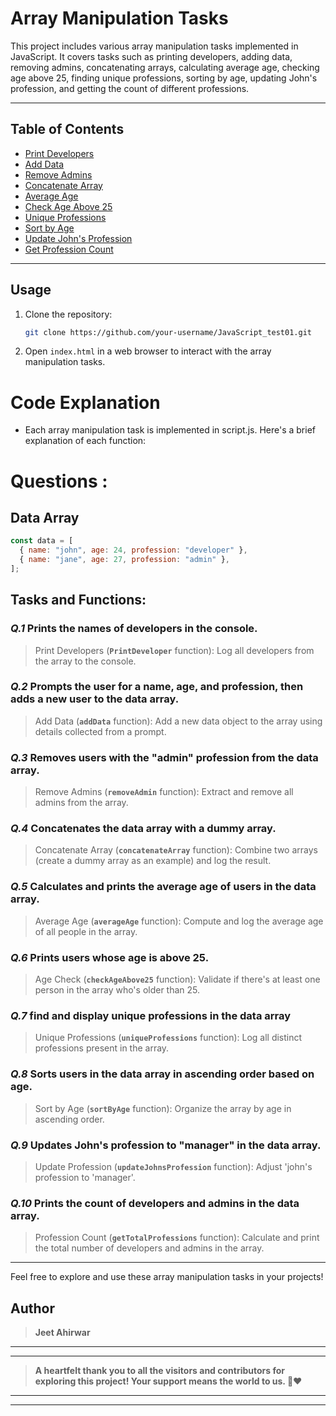 # Array Manipulation Tasks

This project includes various array manipulation tasks implemented in JavaScript. It covers tasks such as printing developers, adding data, removing admins, concatenating arrays, calculating average age, checking age above 25, finding unique professions, sorting by age, updating John's profession, and getting the count of different professions.

---
 
## Table of Contents

- [Print Developers](#print-developers)
- [Add Data](#add-data)
- [Remove Admins](#remove-admins)
- [Concatenate Array](#concatenate-array)
- [Average Age](#average-age)
- [Check Age Above 25](#check-age-above-25)
- [Unique Professions](#unique-professions)
- [Sort by Age](#sort-by-age)
- [Update John's Profession](#update-johns-profession)
- [Get Profession Count](#get-profession-count)

---

## Usage

1. Clone the repository:

   ```bash
   git clone https://github.com/your-username/JavaScript_test01.git


2. Open `index.html` in a web browser to interact with the array manipulation tasks.

# Code Explanation
- Each array manipulation task is implemented in script.js. Here's a brief explanation of each function:

# Questions :

## Data Array

```javascript
const data = [
  { name: "john", age: 24, profession: "developer" },
  { name: "jane", age: 27, profession: "admin" },
];

```

## Tasks and Functions:

### *Q.1* Prints the names of developers in the console.
> Print Developers (**`PrintDeveloper`** function): Log all developers from the array to the console.

### *Q.2* Prompts the user for a name, age, and profession, then adds a new user to the data array.
> Add Data (**`addData`** function): Add a new data object to the array using details collected from a prompt.

### *Q.3* Removes users with the "admin" profession from the data array.
> Remove Admins (**`removeAdmin`** function): Extract and remove all admins from the array.

### *Q.4* Concatenates the data array with a dummy array.
> Concatenate Array (**`concatenateArray`** function): Combine two arrays (create a dummy array as an example) and log the result.

### *Q.5* Calculates and prints the average age of users in the data array.
> Average Age (**`averageAge`** function): Compute and log the average age of all people in the array.

### *Q.6* Prints users whose age is above 25.
> Age Check (**`checkAgeAbove25`** function): Validate if there's at least one person in the array who's older than 25.

### *Q.7* find and display unique professions in the data array
> Unique Professions (**`uniqueProfessions`** function): Log all distinct professions present in the array.

### *Q.8* Sorts users in the data array in ascending order based on age.
> Sort by Age (**`sortByAge`** function): Organize the array by age in ascending order.

### *Q.9* Updates John's profession to "manager" in the data array.
> Update Profession (**`updateJohnsProfession`** function): Adjust 'john's profession to 'manager'.

### *Q.10* Prints the count of developers and admins in the data array.
> Profession Count (**`getTotalProfessions`** function): Calculate and print the total number of developers and admins in the array.

---

Feel free to explore and use these array manipulation tasks in your projects!

## Author
> **Jeet Ahirwar**

---
---
> **A heartfelt thank you to all the visitors and contributors for exploring this project! Your support means the world to us. 🌟❤️**
---
---


